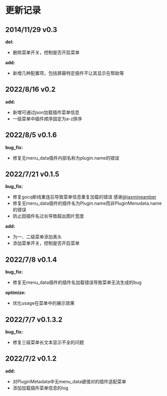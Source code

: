 # 更新记录

## 2014/11/29 v0.3

**del:**
- 删除菜单开关，控制是否开启菜单

**add:**
- 新增几种配置项，包括屏蔽特定插件不让其显示在帮助等

## 2022/8/16 v0.2

**add:**

- 新增可通过json加载插件菜单信息
- 一级菜单中插件顺序固定为a-z排序

## 2022/8/5 v0.1.6

**bug_fix:**

- 修复无menu_data插件内部名称为plugin.name的错误

## 2022/7/21 v0.1.5

**bug_fix:**

- 修复gocq断线重连后导致菜单信息重复加载的错误  感谢[@jasmineamber](https://github.com/jasmineamber)
- 修复无menu_data插件的插件名为Plugin.name而非PluginMenudata.name的错误
- 防止因插件名过长导致超出图片宽度

**add:**

- 为一、二级菜单添加表头
- 添加菜单开关，控制是否开启菜单

## 2022/7/8  v0.1.4

**bug_fix:**

- 修复无menu_data插件的插件名加载错误导致菜单无法生成的bug

**optimize:**

- 优化usage在菜单中的展示效果

## 2022/7/7  v0.1.3.2

**bug_fix:**

- 修复三级菜单长文本显示不全的问题

## 2022/7/2  v0.1.2

**add:**

- 对PluginMetadata中无menu_data键值对的插件适配菜单
- 添加加载插件菜单信息的log
